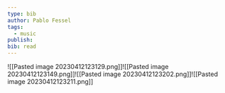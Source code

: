 ```yaml
---
type: bib
author: Pablo Fessel
tags:
  - music
publish: 
bib: read
---
```

![[Pasted image 20230412123129.png]]![[Pasted image 20230412123149.png]]![[Pasted image 20230412123202.png]]![[Pasted image 20230412123211.png]]
